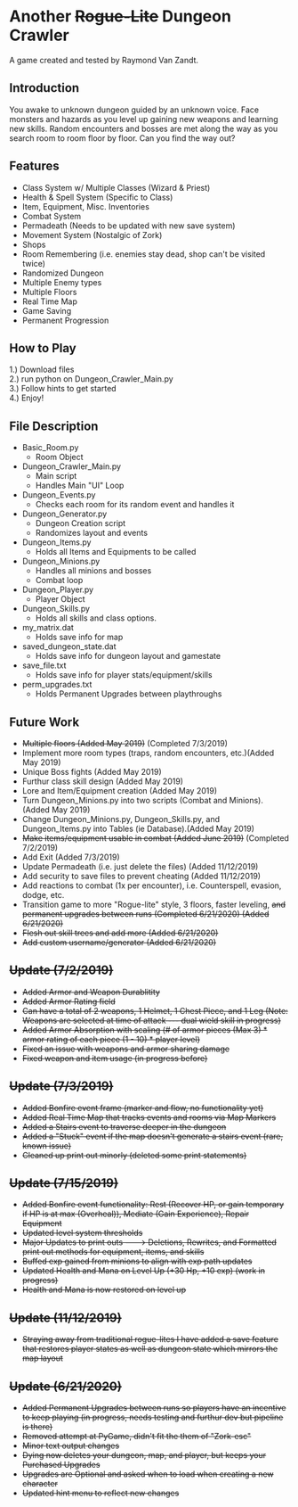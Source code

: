 # Another <s>Rogue-Lite</s> Dungeon Crawler
A game created and tested by Raymond Van Zandt.

## Introduction
You awake to unknown dungeon guided by an unknown voice. Face monsters and hazards as you level up gaining new weapons and learning new skills. Random encounters and bosses are met along the way as you search room to room floor by floor. Can you find the way out?

## Features
- Class System w/ Multiple Classes (Wizard & Priest)
- Health & Spell System (Specific to Class)
- Item, Equipment, Misc. Inventories
- Combat System
- Permadeath (Needs to be updated with new save system)
- Movement System (Nostalgic of Zork)
- Shops
- Room Remembering (i.e. enemies stay dead, shop can't be visited twice)
- Randomized Dungeon
- Multiple Enemy types
- Multiple Floors
- Real Time Map
- Game Saving
- Permanent Progression

## How to Play
1.) Download files  
2.) run python on Dungeon_Crawler_Main.py  
3.) Follow hints to get started  
4.) Enjoy!  

## File Description
- Basic_Room.py
   * Room Object
- Dungeon_Crawler_Main.py 
   * Main script 
   * Handles Main "UI" Loop
- Dungeon_Events.py 
   * Checks each room for its random event and handles it
- Dungeon_Generator.py
   * Dungeon Creation script 
   * Randomizes layout and events
- Dungeon_Items.py 
   * Holds all Items and Equipments to be called
- Dungeon_Minions.py 
   * Handles all minions and bosses
   * Combat loop
- Dungeon_Player.py 
   * Player Object
- Dungeon_Skills.py 
   * Holds all skills and class options.
- my_matrix.dat
   * Holds save info for map
- saved_dungeon_state.dat
   * Holds save info for dungeon layout and gamestate
- save_file.txt
   * Holds save info for player stats/equipment/skills
- perm_upgrades.txt
   * Holds Permanent Upgrades between playthroughs

## Future Work
- <s>Multiple floors           (Added May 2019)</s> (Completed 7/3/2019)
- Implement more room types (traps, random encounters, etc.)(Added May 2019)  
- Unique Boss fights                (Added May 2019)  
- Furthur class skill design        (Added May 2019)  
- Lore and Item/Equipment creation  (Added May 2019)  
- Turn Dungeon_Minions.py into two scripts (Combat and Minions). (Added May 2019)  
- Change Dungeon_Minions.py, Dungeon_Skills.py, and Dungeon_Items.py into Tables (ie Database).(Added May 2019) 
- <s>Make items/equipment usable in combat           (Added June 2019)</s> (Completed 7/2/2019)
- Add Exit (Added 7/3/2019)
- Update Permadeath (i.e. just delete the files) (Added 11/12/2019)
- Add security to save files to prevent cheating (Added 11/12/2019)
- Add reactions to combat (1x per encounter), i.e. Counterspell, evasion, dodge, etc.
- Transition game to more "Rogue-lite" style, 3 floors, faster leveling, <s> and permanent upgrades between runs<s> (Completed 6/21/2020) (Added 6/21/2020)
- Flesh out skill trees and add more (Added 6/21/2020)
- Add custom username/generator (Added 6/21/2020)

## Update (7/2/2019)
- Added Armor and Weapon Durablitity
- Added Armor Rating field
- Can have a total of 2 weapons, 1 Helmet, 1 Chest Piece, and 1 Leg (Note: Weapons are selected at time of attack --- dual wield skill in progress)
- Added Armor Absorption with scaling (# of armor pieces (Max 3) * armor rating of each piece (1 - 10) * player level)
- Fixed an issue with weapons and armor sharing damage
- Fixed weapon and item usage (in progress before)

## Update (7/3/2019)
- Added Bonfire event frame (marker and flow, no functionality yet)
- Added Real Time Map that tracks events and rooms via Map Markers
- Added a Stairs event to traverse deeper in the dungeon
- Added a "Stuck" event if the map doesn't generate a stairs event (rare, known issue)
- Cleaned up print out minorly (deleted some print statements)

## Update (7/15/2019)
- Added Bonfire event functionality: Rest (Recover HP, or gain temporary if HP is at max (Overheal)), Mediate (Gain Experience), Repair Equipment
- Updated level system thresholds
- Major Updates to print outs ---> Deletions, Rewrites, and Formatted print out methods for equipment, items, and skills
- Buffed exp gained from minions to align with exp path updates
- Updated Health and Mana on Level Up (+30 Hp, +10 exp) (work in progress)
- Health and Mana is now restored on level up

## Update (11/12/2019)
- Straying away from traditional rogue-lites I have added a save feature that restores player states as well as dungeon state which mirrors the map layout

## Update (6/21/2020)
- Added Permanent Upgrades between runs so players have an incentive to keep playing (in progress, needs testing and furthur dev but pipeline is there)
- Removed attempt at PyGame, didn't fit the them of "Zork-esc"
- Minor text output changes
- Dying now deletes your dungeon, map, and player, but keeps your Purchased Upgrades
- Upgrades are Optional and asked when to load when creating a new character
- Updated hint menu to reflect new changes
